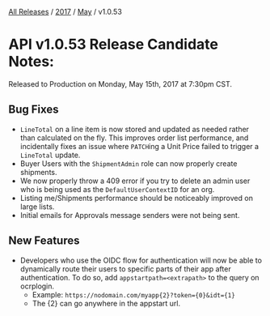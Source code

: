[All Releases](../../README.md) / [2017](../README.md) / [May](README.md) / v1.0.53 
# API v1.0.53 Release Candidate Notes:

Released to Production on Monday, May 15th, 2017 at 7:30pm CST.


## Bug Fixes

- `LineTotal` on a line item is now stored and updated as needed rather than calculated on the fly. This improves order list performance, and incidentally fixes an issue where `PATCH`ing a Unit Price failed to trigger a `LineTotal` update.
- Buyer Users with the `ShipmentAdmin` role can now properly create shipments.
- We now properly throw a 409 error if you try to delete an admin user who is being used as the `DefaultUserContextID` for an org.
- Listing me/Shipments performance should be noticeably improved on large lists.
- Initial emails for Approvals message senders were not being sent.

## New Features

- Developers who use the OIDC flow for authentication will now be able to dynamically route their users to specific parts of their app after authentication. To do so, add `appstartpath=<extrapath>` to the query on ocrplogin.
    * Example: `https://nodomain.com/myapp{2}?token={0}&idt={1}`
    * The {2} can go anywhere in the appstart url.


